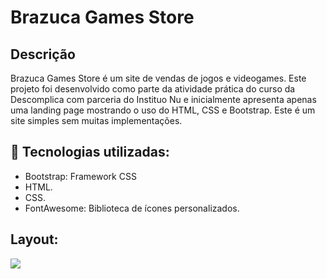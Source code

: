 # Brazuca Games Store

## Descrição

Brazuca Games Store é um site de vendas de jogos e videogames. Este projeto foi desenvolvido como parte da atividade prática do curso da Descomplica com parceria do Instituo Nu e inicialmente apresenta apenas uma landing page mostrando o uso do HTML, CSS e Bootstrap. Este é um site simples sem muitas implementações.

## 🚀 Tecnologias utilizadas:

- Bootstrap: Framework CSS 
- HTML.
- CSS.
- FontAwesome: Biblioteca de ícones personalizados.

## Layout:

<img src="https://github.com/rodrisoares/projetos-descomplica-institutonu/blob/main/brazuca-games-store/assets/layout/layout-brazucagamestore.gif" />